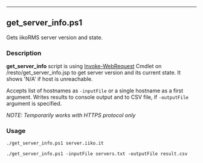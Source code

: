 ---

## get_server_info.ps1

Gets iikoRMS server version and state.

### Description

**get_server_info** script is using [Invoke-WebRequest](https://docs.microsoft.com/en-us/powershell/module/microsoft.powershell.utility/invoke-webrequest) Cmdlet on /resto/get_server_info.jsp
to get server version and its current state.
It shows 'N/A' if host is unreachable.

Accepts list of hostnames as `-inputFile` or a single hostname as a first argument.
Writes results to console output and to CSV file, if `-outputFile` argument is specified.

*NOTE: Temporarily works with HTTPS protocol only*

### Usage

    ./get_server_info.ps1 server.iiko.it

    ./get_server_info.ps1 -inputFile servers.txt -outputFile result.csv
